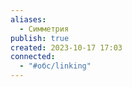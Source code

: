 ```yaml
---
aliases:
  - Симметрия
publish: true
created: 2023-10-17 17:03
connected:
  - "#обс/linking"
---
```








